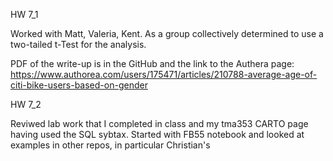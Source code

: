 HW 7_1

Worked with Matt, Valeria, Kent. As a group collectively determined to use a two-tailed t-Test for the analysis.

PDF of the write-up is in the GitHub and the link to the 
Authera page: https://www.authorea.com/users/175471/articles/210788-average-age-of-citi-bike-users-based-on-gender

HW 7_2

Reviwed lab work that I completed in class and my tma353 CARTO page having used the SQL sybtax. Started with FB55 notebook and looked at examples in other repos, in particular Christian's
